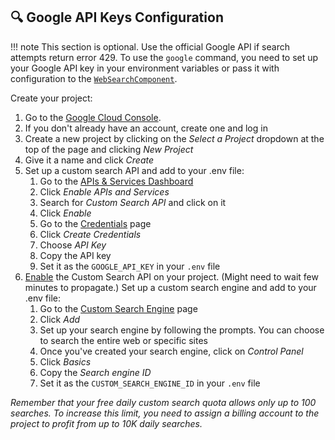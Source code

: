 ## 🔍 Google API Keys Configuration

!!! note
    This section is optional. Use the official Google API if search attempts return
    error 429. To use the `google` command, you need to set up your
    Google API key in your environment variables or pass it with configuration to the [`WebSearchComponent`](../../forge/components/built-in-components.md).

Create your project:

1. Go to the [Google Cloud Console](https://console.cloud.google.com/).
1. If you don't already have an account, create one and log in
1. Create a new project by clicking on the *Select a Project* dropdown at the top of the
    page and clicking *New Project*
1. Give it a name and click *Create*
1. Set up a custom search API and add to your .env file:
    1. Go to the [APIs & Services Dashboard](https://console.cloud.google.com/apis/dashboard)
    1. Click *Enable APIs and Services*
    1. Search for *Custom Search API* and click on it
    1. Click *Enable*
    1. Go to the [Credentials](https://console.cloud.google.com/apis/credentials) page
    1. Click *Create Credentials*
    1. Choose *API Key*
    1. Copy the API key
    1. Set it as the `GOOGLE_API_KEY` in your `.env` file
1. [Enable](https://console.developers.google.com/apis/api/customsearch.googleapis.com)
    the Custom Search API on your project. (Might need to wait few minutes to propagate.)
    Set up a custom search engine and add to your .env file:
    1. Go to the [Custom Search Engine](https://cse.google.com/cse/all) page
    1. Click *Add*
    1. Set up your search engine by following the prompts.
        You can choose to search the entire web or specific sites
    1. Once you've created your search engine, click on *Control Panel*
    1. Click *Basics*
    1. Copy the *Search engine ID*
    1. Set it as the `CUSTOM_SEARCH_ENGINE_ID` in your `.env` file

_Remember that your free daily custom search quota allows only up to 100 searches. To increase this limit, you need to assign a billing account to the project to profit from up to 10K daily searches._
